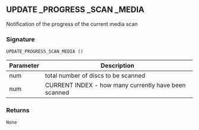 ## UPDATE \_PROGRESS \_SCAN \_MEDIA

Notification of the progress of the current media scan


### Signature

`UPDATE_PROGRESS_SCAN_MEDIA ()`


| Parameter | Description |
| --- | --- |
| num | total number of discs to be scanned |
| num | CURRENT INDEX - how many currently have been scanned |


### Returns

`None`